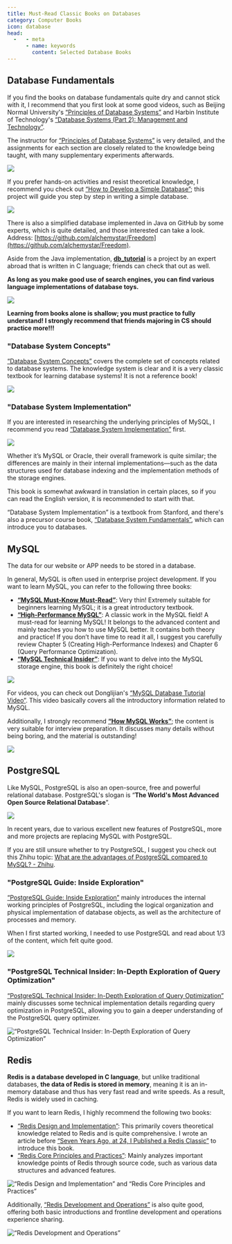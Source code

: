 ```yaml
---
title: Must-Read Classic Books on Databases
category: Computer Books
icon: database
head:
  -   - meta
      - name: keywords
        content: Selected Database Books
---
```


## Database Fundamentals

If you find the books on database fundamentals quite dry and cannot stick with it, I recommend that you first look at some good videos, such as Beijing Normal University's [“Principles of Database Systems”](https://www.icourse163.org/course/BNU-1002842007) and Harbin Institute of Technology's [“Database Systems (Part 2): Management and Technology”](https://www.icourse163.org/course/HIT-1001578001).

The instructor for [“Principles of Database Systems”](https://www.icourse163.org/course/BNU-1002842007) is very detailed, and the assignments for each section are closely related to the knowledge being taught, with many supplementary experiments afterwards.

![](https://oss.javaguide.cn/github/javaguide/books/up-e113c726a41874ef5fb19f7ac14e38e16ce.png)

If you prefer hands-on activities and resist theoretical knowledge, I recommend you check out [“How to Develop a Simple Database”](https://cstack.github.io/db_tutorial/); this project will guide you step by step in writing a simple database.

![](https://oss.javaguide.cn/github/javaguide/books/up-11de8cb239aa7201cc8d78fa28928b9ec7d.png)

There is also a simplified database implemented in Java on GitHub by some experts, which is quite detailed, and those interested can take a look. Address: [https://github.com/alchemystar/Freedom](https://github.com/alchemystar/Freedom).

Aside from the Java implementation, **[db_tutorial](https://github.com/cstack/db_tutorial)** is a project by an expert abroad that is written in C language; friends can check that out as well.

**As long as you make good use of search engines, you can find various language implementations of database toys.**

![](https://oss.javaguide.cn/github/javaguide/books/up-d32d853f847633ac7ed0efdecf56be1f1d2.png)

**Learning from books alone is shallow; you must practice to fully understand! I strongly recommend that friends majoring in CS should practice more!!!**

### "Database System Concepts"

[“Database System Concepts”](https://book.douban.com/subject/10548379/) covers the complete set of concepts related to database systems. The knowledge system is clear and it is a very classic textbook for learning database systems! It is not a reference book!

![](https://oss.javaguide.cn/github/javaguide/booksimage-20220409150441742.png)

### "Database System Implementation"

If you are interested in researching the underlying principles of MySQL, I recommend you read [“Database System Implementation”](https://book.douban.com/subject/4838430/) first.

![](https://oss.javaguide.cn/github/javaguide/books/database-system-implementation.png)

Whether it’s MySQL or Oracle, their overall framework is quite similar; the differences are mainly in their internal implementations—such as the data structures used for database indexing and the implementation methods of the storage engines.

This book is somewhat awkward in translation in certain places, so if you can read the English version, it is recommended to start with that.

“Database System Implementation” is a textbook from Stanford, and there's also a precursor course book, [“Database System Fundamentals”](https://book.douban.com/subject/3923575/), which can introduce you to databases.

## MySQL

The data for our website or APP needs to be stored in a database.

In general, MySQL is often used in enterprise project development. If you want to learn MySQL, you can refer to the following three books:

- **[“MySQL Must-Know Must-Read”](https://book.douban.com/subject/3354490/)**: Very thin! Extremely suitable for beginners learning MySQL; it is a great introductory textbook.
- **[“High-Performance MySQL”](https://book.douban.com/subject/23008813/)**: A classic work in the MySQL field! A must-read for learning MySQL! It belongs to the advanced content and mainly teaches you how to use MySQL better. It contains both theory and practice! If you don’t have time to read it all, I suggest you carefully review Chapter 5 (Creating High-Performance Indexes) and Chapter 6 (Query Performance Optimization).
- **[“MySQL Technical Insider”](https://book.douban.com/subject/24708143/)**: If you want to delve into the MySQL storage engine, this book is definitely the right choice!

![](https://oss.javaguide.cn/github/javaguide/books/up-3d31e762933f9e50cc7170b2ebd8433917b.png)

For videos, you can check out Donglijian's [“MySQL Database Tutorial Video”](https://www.bilibili.com/video/BV1fx411X7BD). This video basically covers all the introductory information related to MySQL.

Additionally, I strongly recommend **[“How MySQL Works”](https://book.douban.com/subject/35231266/)**; the content is very suitable for interview preparation. It discusses many details without being boring, and the material is outstanding!

![](https://oss.javaguide.cn/github/javaguide/csdn/20210703120643370.png)

## PostgreSQL

Like MySQL, PostgreSQL is also an open-source, free and powerful relational database. PostgreSQL's slogan is “**The World's Most Advanced Open Source Relational Database**”.

![](https://oss.javaguide.cn/github/javaguide/books/image-20220702144954370.png)

In recent years, due to various excellent new features of PostgreSQL, more and more projects are replacing MySQL with PostgreSQL.

If you are still unsure whether to try PostgreSQL, I suggest you check out this Zhihu topic: [What are the advantages of PostgreSQL compared to MySQL? - Zhihu](https://www.zhihu.com/question/20010554).

### "PostgreSQL Guide: Inside Exploration"

[“PostgreSQL Guide: Inside Exploration”](https://book.douban.com/subject/33477094/) mainly introduces the internal working principles of PostgreSQL, including the logical organization and physical implementation of database objects, as well as the architecture of processes and memory.

When I first started working, I needed to use PostgreSQL and read about 1/3 of the content, which felt quite good.

![](https://oss.javaguide.cn/github/javaguide/books/PostgreSQL-Guide.png)

### "PostgreSQL Technical Insider: In-Depth Exploration of Query Optimization"

[“PostgreSQL Technical Insider: In-Depth Exploration of Query Optimization”](https://book.douban.com/subject/30256561/) mainly discusses some technical implementation details regarding query optimization in PostgreSQL, allowing you to gain a deeper understanding of the PostgreSQL query optimizer.

![“PostgreSQL Technical Insider: In-Depth Exploration of Query Optimization”](https://oss.javaguide.cn/github/javaguide/books/PostgreSQL-TechnologyInsider.png)

## Redis

**Redis is a database developed in C language**, but unlike traditional databases, **the data of Redis is stored in memory**, meaning it is an in-memory database and thus has very fast read and write speeds. As a result, Redis is widely used in caching.

If you want to learn Redis, I highly recommend the following two books:

- [“Redis Design and Implementation”](https://book.douban.com/subject/25900156/): This primarily covers theoretical knowledge related to Redis and is quite comprehensive. I wrote an article before [“Seven Years Ago, at 24, I Published a Redis Classic”](https://mp.weixin.qq.com/s?__biz=Mzg2OTA0Njk0OA==&mid=2247507030&idx=1&sn=0a5fd669413991b30163ab6f5834a4ad&chksm=cea1939df9d61a8b93925fae92f4cee0838c449534e60731cfaf533369831192e296780b32a6&token=709354671&lang=zh_CN&scene=21#wechat_redirect) to introduce this book.
- [“Redis Core Principles and Practices”](https://book.douban.com/subject/26612779/): Mainly analyzes important knowledge points of Redis through source code, such as various data structures and advanced features.

![“Redis Design and Implementation” and “Redis Core Principles and Practices”](https://oss.javaguide.cn/github/javaguide/books/redis-books.png)

Additionally, [“Redis Development and Operations”](https://book.douban.com/subject/26971561/) is also quite good, offering both basic introductions and frontline development and operations experience sharing.

![“Redis Development and Operations”](https://oss.javaguide.cn/github/javaguide/books/redis-kaifa-yu-yunwei.png)
